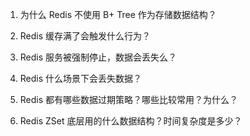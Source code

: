 1. 为什么 Redis 不使用 B+ Tree 作为存储数据结构？
2. Redis 缓存满了会触发什么行为？
3. Redis 服务被强制停止，数据会丢失么？

1. Redis 什么场景下会丢失数据？
2. Redis 都有哪些数据过期策略？哪些比较常用？为什么？
3. Redis ZSet 底层用的什么数据结构？时间复杂度是多少？